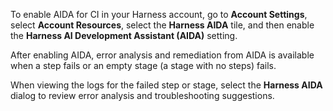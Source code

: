 To enable AIDA for CI in your Harness account, go to **Account Settings**, select **Account Resources**, select the **Harness AIDA** tile, and then enable the **Harness AI Development Assistant (AIDA)** setting.

After enabling AIDA, error analysis and remediation from AIDA is available when a step fails or an empty stage (a stage with no steps) fails.

When viewing the logs for the failed step or stage, select the **Harness AIDA** dialog to review error analysis and troubleshooting suggestions.
